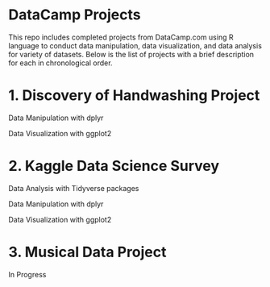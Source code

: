 # DataCamp Projects
This repo includes completed projects from DataCamp.com using R language to conduct data manipulation, data visualization, and data analysis for variety of datasets. Below is the list of projects with a brief description for each in chronological order.

# 1. Discovery of Handwashing Project
   
   Data Manipulation with dplyr
   
   Data Visualization with ggplot2
   
# 2. Kaggle Data Science Survey
   
   Data Analysis with Tidyverse packages
   
   Data Manipulation with dplyr
   
   Data Visualization with ggplot2
   
# 3. Musical Data Project
   
   In Progress
